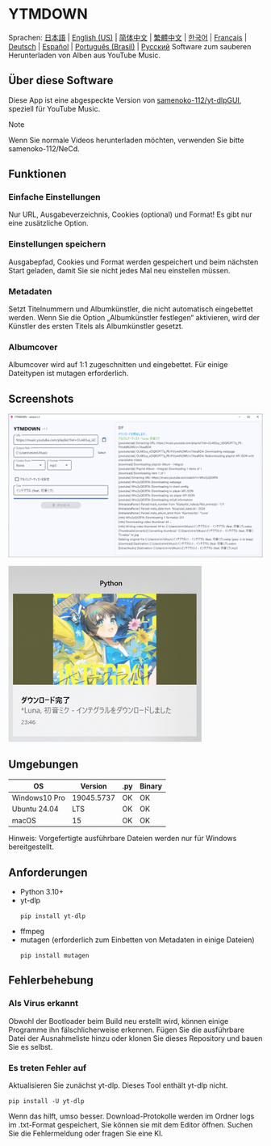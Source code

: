 # YTMDOWN
Sprachen: [日本語](README.md) | [English (US)](README.en_us.md) | [简体中文](README.zh_cn.md) | [繁體中文](README.zh_tw.md) | [한국어](README.ko_kr.md) | [Français](README.fr_fr.md) | [Deutsch](README.de_de.md) | [Español](README.es_es.md) | [Português (Brasil)](README.pt_br.md) | [Русский](README.ru_ru.md)
Software zum sauberen Herunterladen von Alben aus YouTube Music.

## Über diese Software
Diese App ist eine abgespeckte Version von [samenoko-112/yt-dlpGUI](https://github.com/samenoko-112/yt-dlpGUI),
speziell für YouTube Music.

> [!NOTE]
> Wenn Sie normale Videos herunterladen möchten, verwenden Sie bitte samenoko-112/NeCd.

## Funktionen
### Einfache Einstellungen
Nur URL, Ausgabeverzeichnis, Cookies (optional) und Format!
Es gibt nur eine zusätzliche Option.

### Einstellungen speichern
Ausgabepfad, Cookies und Format werden gespeichert und beim nächsten Start geladen,
damit Sie sie nicht jedes Mal neu einstellen müssen.

### Metadaten
Setzt Titelnummern und Albumkünstler, die nicht automatisch eingebettet werden.
Wenn Sie die Option „Albumkünstler festlegen“ aktivieren, wird der Künstler des ersten Titels als Albumkünstler gesetzt.

### Albumcover
Albumcover wird auf 1:1 zugeschnitten und eingebettet.
Für einige Dateitypen ist mutagen erforderlich.

## Screenshots
![](img/2025-05-05-23-52-10.png)

![Benachrichtigung](img/2025-05-05-23-52-38.png)

## Umgebungen
| OS | Version | .py | Binary |
| -- | --- | - | - |
| Windows10 Pro | 19045.5737 | OK | OK |
| Ubuntu 24.04 | LTS | OK | OK |
| macOS | 15 | OK | OK |

Hinweis: Vorgefertigte ausführbare Dateien werden nur für Windows bereitgestellt.

## Anforderungen
- Python 3.10+
- yt-dlp
    ```shell
    pip install yt-dlp
    ```
- ffmpeg
- mutagen (erforderlich zum Einbetten von Metadaten in einige Dateien)
    ```shell
    pip install mutagen
    ```

## Fehlerbehebung
### Als Virus erkannt
Obwohl der Bootloader beim Build neu erstellt wird, können einige Programme ihn fälschlicherweise erkennen.
Fügen Sie die ausführbare Datei der Ausnahmeliste hinzu oder klonen Sie dieses Repository und bauen Sie es selbst.

### Es treten Fehler auf
Aktualisieren Sie zunächst yt-dlp. Dieses Tool enthält yt-dlp nicht.
```shell
pip install -U yt-dlp
```
Wenn das hilft, umso besser. Download-Protokolle werden im Ordner logs im .txt-Format gespeichert,
Sie können sie mit dem Editor öffnen. Suchen Sie die Fehlermeldung oder fragen Sie eine KI.


